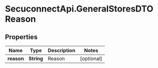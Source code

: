 # SecuconnectApi.GeneralStoresDTOReason

## Properties
Name | Type | Description | Notes
------------ | ------------- | ------------- | -------------
**reason** | **String** | Reason | [optional] 


